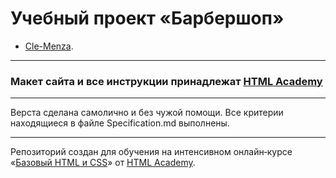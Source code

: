 # Учебный проект «Барбершоп»

* [Cle-Menza](https://htmlacademy.ru/profile/id342787).

---
### Макет сайта и все инструкции принадлежат [HTML Academy](https://htmlacademy.ru)
---
 
Верста сделана самолично и без чужой помощи. Все критерии находящиеся в файле Specification.md выполнены.

---
Репозиторий создан для обучения на интенсивном онлайн‑курсе «[Базовый HTML и CSS](https://htmlacademy.ru/intensive/htmlcss)» от [HTML Academy](https://htmlacademy.ru).
